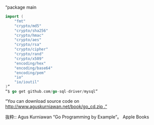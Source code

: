 “package main
```go
import (
    "fmt"
    "crypto/md5"
    "crypto/sha256"
    "crypto/hmac"
    "crypto/aes"
    "crypto/rsa"
    "crypto/cipher"
    "crypto/rand"
    "crypto/x509"
    "encoding/hex"
    "encoding/base64"
    "encoding/pem"
    "io"
    "io/ioutil"
)”
“$ go get github.com/go-sql-driver/mysql”
```
“You can download source code on http://www.aguskurniawan.net/book/go_cd.zip .”

抜粋:: Agus Kurniawan  “Go Programming by Example”。 Apple Books  
